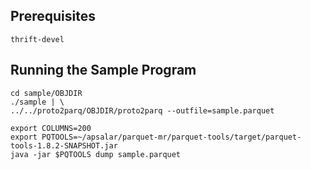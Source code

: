 
Prerequisites
----------------------------------------------------------------

    thrift-devel
    

Running the Sample Program
----------------------------------------------------------------

    cd sample/OBJDIR
    ./sample | \
    ../../proto2parq/OBJDIR/proto2parq --outfile=sample.parquet

    export COLUMNS=200
    export PQTOOLS=~/apsalar/parquet-mr/parquet-tools/target/parquet-tools-1.8.2-SNAPSHOT.jar
    java -jar $PQTOOLS dump sample.parquet
